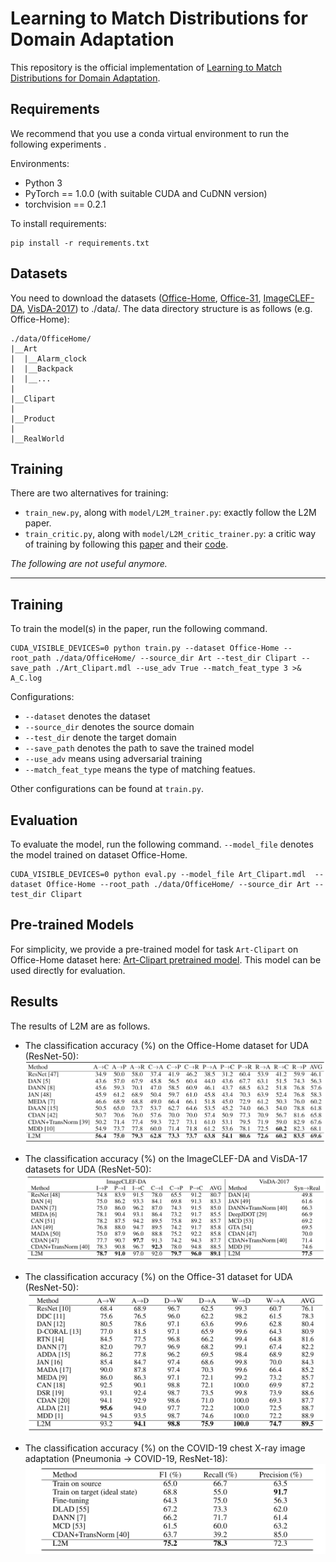 # Learning to Match Distributions for Domain Adaptation 

This repository is the official implementation of [Learning to Match Distributions for Domain Adaptation](https://arxiv.org/abs/2007.10791). 

## Requirements

We recommend that you use a conda virtual environment to run the following experiments .

Environments:  
* Python 3
* PyTorch == 1.0.0 (with suitable CUDA and CuDNN version)
* torchvision == 0.2.1

To install requirements:  
```setup
pip install -r requirements.txt
```

## Datasets
You need to download the datasets ([Office-Home](https://drive.google.com/file/d/0B81rNlvomiwed0V1YUxQdC1uOTg/view), [Office-31](https://mega.nz/file/dSpjyCwR#9ctB4q1RIE65a4NoJy0ox3gngh15cJqKq1XpOILJt9s), [ImageCLEF-DA](https://mega.nz/file/4LxzyKRJ#JJomZ-yC3ORAgM7oBpFsbWN0j4XVuWGNLfCO5_ly8_Q), [VisDA-2017](http://csr.bu.edu/ftp/visda17/clf/)) to ./data/. The data directory structure is as follows (e.g. Office-Home):
```dataset
./data/OfficeHome/
|__Art
|  |__Alarm_clock
|  |__Backpack
|  |__...
|
|__Clipart
|
|__Product
|
|__RealWorld
```

## Training

There are two alternatives for training:
- `train_new.py`, along with `model/L2M_trainer.py`: exactly follow the L2M paper.
- `train_critic.py`, along with `model/L2M_critic_trainer.py`: a critic way of training by following this [paper](https://arxiv.org/abs/1901.11448) and their [code](https://github.com/liyiying/Feature_Critic).

*The following are not useful anymore.*

- - -

## Training

To train the model(s) in the paper, run the following command. 

```train
CUDA_VISIBLE_DEVICES=0 python train.py --dataset Office-Home --root_path ./data/OfficeHome/ --source_dir Art --test_dir Clipart --save_path ./Art_Clipart.mdl --use_adv True --match_feat_type 3 >& A_C.log
```

Configurations:

- `--dataset` denotes the dataset
- `--source_dir` denotes the source domain
- `--test_dir` denote the target domain
- `--save_path` denotes the path to save the trained model
- `--use_adv` means using adversarial training
- `--match_feat_type` means the type of matching featues.

Other configurations can be found at `train.py`.


## Evaluation

To evaluate the model, run the following command. `--model_file` denotes the model trained on dataset Office-Home.

```eval
CUDA_VISIBLE_DEVICES=0 python eval.py --model_file Art_Clipart.mdl  --dataset Office-Home --root_path ./data/OfficeHome/ --source_dir Art --test_dir Clipart
```

## Pre-trained Models

For simplicity, we provide a pre-trained model for task `Art-Clipart` on Office-Home dataset here: [Art-Clipart pretrained model](https://www.dropbox.com/s/uggiamwwlrazcy6/Art_Clipart.mdl?dl=0). This model can be used directly for evaluation.


## Results

The results of L2M are as follows.

* The classification accuracy (%) on the Office-Home dataset for UDA (ResNet-50):  
![image](assets/officehome.png)

* The classification accuracy (%) on the ImageCLEF-DA and VisDA-17 datasets for UDA (ResNet-50):  
![image](assets/imageclef_visda.png)

* The classification accuracy (%) on the Office-31 dataset for UDA (ResNet-50):  
![image](assets/office31.png)

* The classification accuracy (%) on the COVID-19 chest X-ray image adaptation (Pneumonia &rarr; COVID-19, ResNet-18):  
![image](assets/covid.png)

